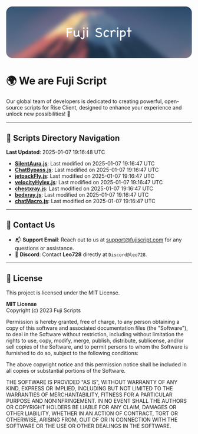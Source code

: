 ![Banner](.github/b.webp)

# 🌍 **We are Fuji Script**

Our global team of developers is dedicated to creating powerful, open-source scripts for Rise Client, designed to enhance your experience and unlock new possibilities! 🌟

---
<!-- SCRIPTS_NAVIGATION_START -->
## 📂 **Scripts Directory Navigation**

**Last Updated**: 2025-01-07 19:16:48 UTC

- **[SilentAura.js](scripts/SilentAura.js)**: Last modified on 2025-01-07 19:16:47 UTC
- **[ChatBypass.js](scripts/ChatBypass.js)**: Last modified on 2025-01-07 19:16:47 UTC
- **[jetpackFly.js](scripts/jetpackFly.js)**: Last modified on 2025-01-07 19:16:47 UTC
- **[velocityHylex.js](scripts/velocityHylex.js)**: Last modified on 2025-01-07 19:16:47 UTC
- **[chestxray.js](scripts/chestxray.js)**: Last modified on 2025-01-07 19:16:47 UTC
- **[bedxray.js](scripts/bedxray.js)**: Last modified on 2025-01-07 19:16:47 UTC
- **[chatMacro.js](scripts/chatMacro.js)**: Last modified on 2025-01-07 19:16:47 UTC

<!-- SCRIPTS_NAVIGATION_END -->

---

## 💬 **Contact Us**  
- 📬 **Support Email**: Reach out to us at [support@fujiscript.com](mailto:support@fujiscript.com) for any questions or assistance.  
- 💬 **Discord**: Contact **Leo728** directly at `Discord@leo728`.

---

## 📜 **License**

This project is licensed under the MIT License.  

**MIT License**  
Copyright (c) 2023 Fuji Scripts  

Permission is hereby granted, free of charge, to any person obtaining a copy of this software and associated documentation files (the "Software"), to deal in the Software without restriction, including without limitation the rights to use, copy, modify, merge, publish, distribute, sublicense, and/or sell copies of the Software, and to permit persons to whom the Software is furnished to do so, subject to the following conditions:  

The above copyright notice and this permission notice shall be included in all copies or substantial portions of the Software.  

THE SOFTWARE IS PROVIDED "AS IS", WITHOUT WARRANTY OF ANY KIND, EXPRESS OR IMPLIED, INCLUDING BUT NOT LIMITED TO THE WARRANTIES OF MERCHANTABILITY, FITNESS FOR A PARTICULAR PURPOSE AND NONINFRINGEMENT. IN NO EVENT SHALL THE AUTHORS OR COPYRIGHT HOLDERS BE LIABLE FOR ANY CLAIM, DAMAGES OR OTHER LIABILITY, WHETHER IN AN ACTION OF CONTRACT, TORT OR OTHERWISE, ARISING FROM, OUT OF OR IN CONNECTION WITH THE SOFTWARE OR THE USE OR OTHER DEALINGS IN THE SOFTWARE.  
